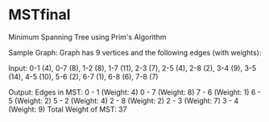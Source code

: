 # MSTfinal

Minimum Spanning Tree using Prim's Algorithm 

Sample Graph:
Graph has 9 vertices and the following edges (with weights):

Input:
0-1 (4), 0-7 (8), 1-2 (8), 1-7 (11), 2-3 (7), 2-5 (4), 2-8 (2),
3-4 (9), 3-5 (14), 4-5 (10), 5-6 (2), 6-7 (1), 6-8 (6), 7-8 (7)

Output:
Edges in MST:
0 - 1 (Weight: 4)
0 - 7 (Weight: 8)
7 - 6 (Weight: 1)
6 - 5 (Weight: 2)
5 - 2 (Weight: 4)
2 - 8 (Weight: 2)
2 - 3 (Weight: 7)
3 - 4 (Weight: 9)
Total Weight of MST: 37